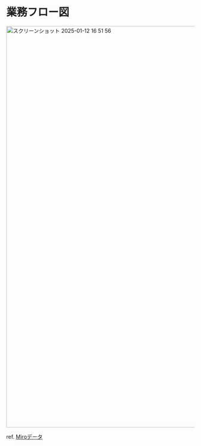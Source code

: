 # 業務フロー図
<img width="1073" alt="スクリーンショット 2025-01-12 16 51 56" src="https://github.com/user-attachments/assets/c86ae2bc-e554-4b96-93d5-08850791bd5d" />

ref. [Miroデータ](https://miro.com/app/board/uXjVLTrXnmI=/?moveToWidget=3458764612879883887&cot=10)
